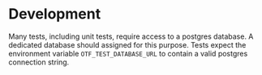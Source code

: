 # Development

Many tests, including unit tests, require access to a postgres database. A dedicated database should assigned for this purpose. Tests expect the environment variable `OTF_TEST_DATABASE_URL` to contain a valid postgres connection string.
